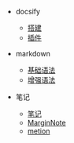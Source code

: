 - docsify

  - [搭建](/IT/blog/docsify/README.md)
  - [插件](/IT/blog/docsify/feature.md)

- markdown

  - [基础语法](/IT/blog/markdown/basic.md)
  - [增强语法](/IT/blog/markdown/advanced.md)

- 笔记

  - [笔记](/IT/blog/notebook/README.md)
  - [MarginNote](/IT/blog/notebook/marginnote.md)
  - [metion](/IT/blog/notebook/metion.md)
